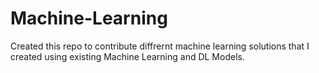 # Machine-Learning
Created this repo to contribute diffrernt machine learning solutions that I created using existing Machine Learning and DL Models.

